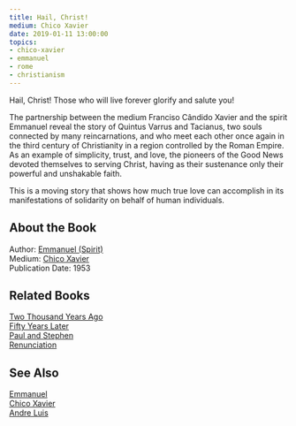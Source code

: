 ```yaml
---
title: Hail, Christ!
medium: Chico Xavier
date: 2019-01-11 13:00:00
topics: 
- chico-xavier
- emmanuel
- rome
- christianism
---
```


Hail, Christ! Those who will live forever glorify and salute you!

The partnership between the medium Franciso Cândido Xavier and the spirit
Emmanuel reveal the story of Quintus Varrus and Tacianus, two souls connected by
many reincarnations, and who meet each other once again in the third century of
Christianity in a region controlled by the Roman Empire. As an example of
simplicity, trust, and love, the pioneers of the Good News devoted themselves to
serving Christ, having as their sustenance only their powerful and unshakable
faith.

This is a moving story that shows how much true love can accomplish in its
manifestations of solidarity on behalf of human individuals.

## About the Book 
Author: [Emmanuel (Spirit)](/bio/emmanuel)  
Medium: [Chico Xavier](/bio/chico-xavier)  
Publication Date: 	1953  

## Related Books
[Two Thousand Years Ago](two-thousand-years-ago)  
[Fifty Years Later](fifty-years-later)  
[Paul and Stephen](paul-and-stephen)  
[Renunciation](renunciation)  

## See Also
[Emmanuel](/bio/emmanuel)  
[Chico Xavier](/bio/chico-xavier)  
[Andre Luis](/bio/andre-luis)  


